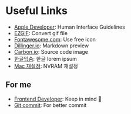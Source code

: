 # Useful Links
- [Apple Developer](https://developer.apple.com/design/human-interface-guidelines/ios/visual-design/color/): Human Interface Guidelines
- [EZGIF](https://ezgif.com/): Convert gif file
- [Fontawesome.com](https://fontawesome.com/): Use free icon
- [Dillinger.io](https://dillinger.io/): Markdown preview
- [Carbon.io](https://carbon.now.sh/): Source code image
- [한글입숨](https://hangul.thefron.me/): 한글 lorem ipsum
- [Mac 재설정](http://buttumac.com/post/372/): NVRAM 재설정

## For me 
- [Frontend Developer](https://blog.toss.im/article/toss-frontend-chapter): Keep in mind 🌱
- [Git commit](https://blog.ull.im/engineering/2019/03/10/logs-on-git.html): For better commit